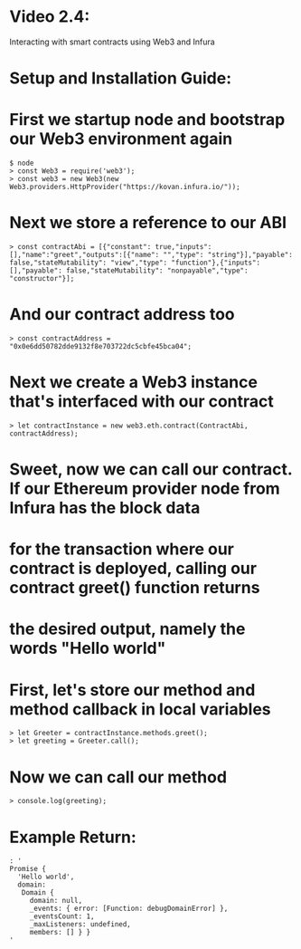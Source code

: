 # Video 2.4: 
Interacting with smart contracts using Web3 and Infura

# Setup and Installation Guide:

# First we startup node and bootstrap our Web3 environment again
```
$ node
> const Web3 = require('web3');
> const web3 = new Web3(new Web3.providers.HttpProvider("https://kovan.infura.io/"));
```

# Next we store a reference to our ABI
```
> const contractAbi = [{"constant": true,"inputs":[],"name":"greet","outputs":[{"name": "","type": "string"}],"payable": false,"stateMutability": "view","type": "function"},{"inputs": [],"payable": false,"stateMutability": "nonpayable","type": "constructor"}];
```

# And our contract address too
```
> const contractAddress = "0x0e6dd50782dde9132f8e703722dc5cbfe45bca04";
```

# Next we create a Web3 instance that's interfaced with our contract
```
> let contractInstance = new web3.eth.contract(ContractAbi, contractAddress);
```                                                                            

# Sweet, now we can call our contract. If our Ethereum provider node from Infura has the block data
# for the transaction where our contract is deployed, calling our contract greet() function returns 
# the desired output, namely the words "Hello world"

# First, let's store our method and method callback in local variables 
```
> let Greeter = contractInstance.methods.greet();
> let greeting = Greeter.call();
```

# Now we can call our method
```
> console.log(greeting);
```

# Example Return:
```
: '
Promise {
  'Hello world',
  domain:
   Domain {
     domain: null,
     _events: { error: [Function: debugDomainError] },
     _eventsCount: 1,
     _maxListeners: undefined,
     members: [] } }
'
```